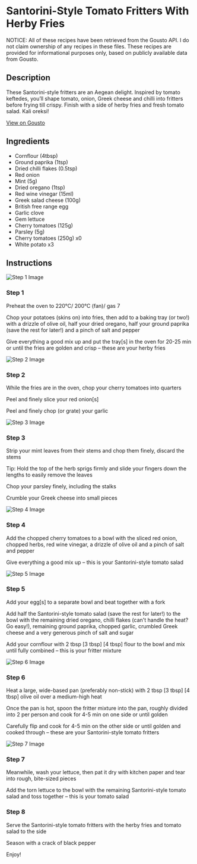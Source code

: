 # Santorini-Style Tomato Fritters With Herby Fries

NOTICE: All of these recipes have been retrieved from the Gousto API. I do not claim ownership of any recipes in these files. These recipes are provided for informational purposes only, based on publicly available data from Gousto.

## Description

These Santorini-style fritters are an Aegean delight. Inspired by tomato keftedes, you’ll shape tomato, onion, Greek cheese and chilli into fritters before frying till crispy. Finish with a side of herby fries and fresh tomato salad. Kali oreksi!


[View on Gousto](https://www.gousto.co.uk/recipes/cookbook/santorini-style-tomato-fritters-with-herby-fries)

## Ingredients

- Cornflour (4tbsp)
- Ground paprika (1tsp)
- Dried chilli flakes (0.5tsp)
- Red onion
- Mint (5g)
- Dried oregano (1tsp)
- Red wine vinegar (15ml)
- Greek salad cheese (100g)
- British free range egg
- Garlic clove
- Gem lettuce
- Cherry tomatoes (125g)
- Parsley (5g)
- Cherry tomatoes (250g) x0
- White potato x3

## Instructions

![Step 1 Image](https://production-media.gousto.co.uk/cms/recipe-step-image/step-1-copy-8-1685710655203-x200.jpg)

### Step 1

Preheat the oven to 220°C/ 200°C (fan)/ gas 7

Chop your potatoes (skins on) into fries, then add to a baking tray (or two!) with a drizzle of olive oil, half your dried oregano, half your ground paprika (save the rest for later!) and a pinch of salt and pepper

Give everything a good mix up and put the tray[s] in the oven for 20-25 min or until the fries are golden and crisp – these are your herby fries

![Step 2 Image](https://production-media.gousto.co.uk/cms/recipe-step-image/step-2-copy-7-1685710659880-x200.jpg)

### Step 2

While the fries are in the oven, chop your cherry tomatoes into quarters

Peel and finely slice your red onion[s]

Peel and finely chop (or grate) your garlic

![Step 3 Image](https://production-media.gousto.co.uk/cms/recipe-step-image/step-3-copy-7-1685710664629-x200.jpg)

### Step 3

Strip your mint leaves from their stems and chop them finely, discard the stems

Tip: Hold the top of the herb sprigs firmly and slide your fingers down the lengths to easily remove the leaves

Chop your parsley finely, including the stalks

Crumble your Greek cheese into small pieces

![Step 4 Image](https://production-media.gousto.co.uk/cms/recipe-step-image/step-4-copy-8-1685710668444-x200.jpg)

### Step 4

Add the chopped cherry tomatoes to a bowl with the sliced red onion, chopped herbs, red wine vinegar, a drizzle of olive oil and a pinch of salt and pepper

Give everything a good mix up – this is your Santorini-style tomato salad

![Step 5 Image](https://production-media.gousto.co.uk/cms/recipe-step-image/step-5-copy-7-1685710670857-x200.jpg)

### Step 5

Add your egg[s] to a separate bowl and beat together with a fork

Add half the Santorini-style tomato salad (save the rest for later!) to the bowl with the remaining dried oregano, chilli flakes (can't handle the heat? Go easy!), remaining ground paprika, chopped garlic, crumbled Greek cheese and a very generous pinch of salt and sugar

Add your cornflour with 2 tbsp<span class="text-purple"> [3 tbsp]</span><span class="text-danger"> [4 tbsp] </span>flour to the bowl and mix until fully combined – this is your fritter mixture

![Step 6 Image](https://production-media.gousto.co.uk/cms/recipe-step-image/step-6-copy-7-1685710674188-x200.jpg)

### Step 6

Heat a large, wide-based pan (preferably non-stick) with 2 tbsp <span class="text-purple">[3 tbsp]</span> <span class="text-danger">[4 tbsp] </span>olive oil over a medium-high heat

Once the pan is hot, spoon the fritter mixture into the pan, roughly divided into 2 per person and cook for 4-5 min on one side or until golden

Carefully flip and cook for 4-5 min on the other side or until golden and cooked through – these are your Santorini-style tomato fritters

![Step 7 Image](https://production-media.gousto.co.uk/cms/recipe-step-image/step-7-copy-8-1685710677203-x200.jpg)

### Step 7

Meanwhile, wash your lettuce, then pat it dry with kitchen paper and tear into rough, bite-sized pieces

Add the torn lettuce to the bowl with the remaining Santorini-style tomato salad and toss together – this is your tomato salad

### Step 8

Serve the Santorini-style tomato fritters with the herby fries and tomato salad to the side

Season with a crack of black pepper

Enjoy!

